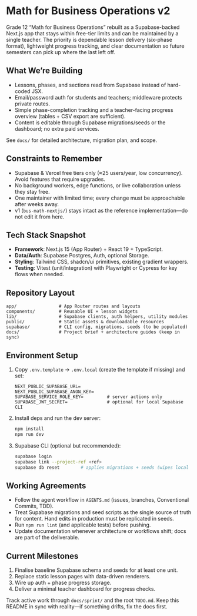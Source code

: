# Math for Business Operations v2

Grade 12 “Math for Business Operations” rebuilt as a Supabase-backed Next.js app that stays within free-tier limits and can be maintained by a single teacher. The priority is dependable lesson delivery (six-phase format), lightweight progress tracking, and clear documentation so future semesters can pick up where the last left off.

## What We’re Building
- Lessons, phases, and sections read from Supabase instead of hard-coded JSX.
- Email/password auth for students and teachers; middleware protects private routes.
- Simple phase-completion tracking and a teacher-facing progress overview (tables + CSV export are sufficient).
- Content is editable through Supabase migrations/seeds or the dashboard; no extra paid services.

See `docs/` for detailed architecture, migration plan, and scope.

## Constraints to Remember
- Supabase & Vercel free tiers only (≈25 users/year, low concurrency). Avoid features that require upgrades.
- No background workers, edge functions, or live collaboration unless they stay free.
- One maintainer with limited time; every change must be approachable after weeks away.
- v1 (`bus-math-nextjs/`) stays intact as the reference implementation—do not edit it from here.

## Tech Stack Snapshot
- **Framework**: Next.js 15 (App Router) + React 19 + TypeScript.
- **Data/Auth**: Supabase Postgres, Auth, optional Storage.
- **Styling**: Tailwind CSS, shadcn/ui primitives, existing gradient wrappers.
- **Testing**: Vitest (unit/integration) with Playwright or Cypress for key flows when needed.

## Repository Layout
```
app/                # App Router routes and layouts
components/         # Reusable UI + lesson widgets
lib/                # Supabase clients, auth helpers, utility modules
public/             # Static assets & downloadable resources
supabase/           # CLI config, migrations, seeds (to be populated)
docs/               # Project brief + architecture guides (keep in sync)
```

## Environment Setup
1. Copy `.env.template` → `.env.local` (create the template if missing) and set:
   ```
   NEXT_PUBLIC_SUPABASE_URL=
   NEXT_PUBLIC_SUPABASE_ANON_KEY=
   SUPABASE_SERVICE_ROLE_KEY=         # server actions only
   SUPABASE_JWT_SECRET=               # optional for local Supabase CLI
   ```
2. Install deps and run the dev server:
   ```bash
   npm install
   npm run dev
   ```
3. Supabase CLI (optional but recommended):
   ```bash
   supabase login
   supabase link --project-ref <ref>
   supabase db reset        # applies migrations + seeds (wipes local data)
   ```

## Working Agreements
- Follow the agent workflow in `AGENTS.md` (issues, branches, Conventional Commits, TDD).
- Treat Supabase migrations and seed scripts as the single source of truth for content. Hand edits in production must be replicated in seeds.
- Run `npm run lint` (and applicable tests) before pushing.
- Update documentation whenever architecture or workflows shift; docs are part of the deliverable.

## Current Milestones
1. Finalise baseline Supabase schema and seeds for at least one unit.
2. Replace static lesson pages with data-driven renderers.
3. Wire up auth + phase progress storage.
4. Deliver a minimal teacher dashboard for progress checks.

Track active work through `docs/sprint/` and the root `TODO.md`. Keep this README in sync with reality—if something drifts, fix the docs first.
